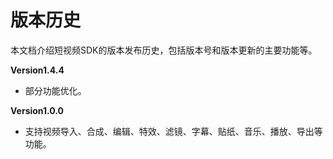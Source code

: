 # 版本历史

本文档介绍短视频SDK的版本发布历史，包括版本号和版本更新的主要功能等。

**Version1.4.4**
* 部分功能优化。

**Version1.0.0**
* 支持视频导入、合成、编辑、特效、滤镜、字幕、贴纸、音乐、播放、导出等功能。
